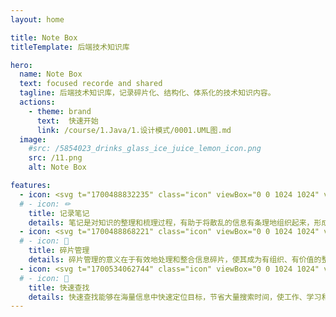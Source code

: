 ```yaml
---
layout: home

title: Note Box
titleTemplate: 后端技术知识库

hero:
  name: Note Box
  text: focused recorde and shared
  tagline: 后端技术知识库，记录碎片化、结构化、体系化的技术知识内容。
  actions:
    - theme: brand
      text:  快速开始
      link: /course/1.Java/1.设计模式/0001.UML图.md
  image:
    #src: /5854023_drinks_glass_ice_juice_lemon_icon.png
    src: /11.png
    alt: Note Box

features:
  - icon: <svg t="1700488832235" class="icon" viewBox="0 0 1024 1024" version="1.1" xmlns="http://www.w3.org/2000/svg" p-id="9771" width="32" height="32"><path d="M266.664 773.808l-90.144 7.576 12.424-88.84z" fill="#2ed3e7" p-id="9772"></path><path d="M869.34 263.576l-43.676 43.672a30.868 30.868 0 0 1-43.652 0 30.86 30.86 0 0 1 0 43.652l-392.992 392.976a30.636 30.636 0 0 1-5.412 4.256 38.04 38.04 0 0 1-29.864 26.736l-177.4 37.932a30.864 30.864 0 0 1-30.868-30.868l37.94-177.392a38.04 38.04 0 0 1 26.736-29.864 30.872 30.872 0 0 1 4.256-5.412l392.992-392.968a30.868 30.868 0 0 1 43.652 0 30.868 30.868 0 0 1 0-43.652l43.676-43.676a30.872 30.872 0 0 1 43.656 0l130.956 130.952a30.86 30.86 0 0 1 0 43.656zM187.924 772.052l152.144-34.852-118.028-117.136zM626.664 212.336l-377.248 377.232 119.304 119.304 377.252-377.236z" fill="#2ed3e7" p-id="9773"></path><path d="M96 882.24h824.16a20 20 0 1 1 0 40H96a20 20 0 0 1 0-40z m435.88-100.28h392.08a20 20 0 0 1 0 40h-392.08a20 20 0 0 1 0-40z" fill="#2ed3e7" p-id="9774"></path></svg>
  # - icon: ✏
    title: 记录笔记
    details: 笔记是对知识的整理和梳理过程，有助于将散乱的信息有条理地组织起来，形成系统化的认识。
  - icon: <svg t="1700488868221" class="icon" viewBox="0 0 1024 1024" version="1.1" xmlns="http://www.w3.org/2000/svg" p-id="11049" width="32" height="32"><path d="M455.04 108.8a148.288 148.288 0 0 1 142.592 107.712l1.28 5.12h196.672l6.272 6.336v193.728l5.12 1.28c56.704 16 98.304 63.936 106.688 121.408l1.152 10.88 0.384 10.496a148.48 148.48 0 0 1-108.16 142.72l-5.248 1.216 0.064 199.232-6.272 6.272H540.096l-6.336-6.4 0.384-29.696a78.592 78.592 0 0 0-78.848-78.848A78.912 78.912 0 0 0 376.96 871.04l-0.448 9.088 0.384 28.672-6.336 6.4H115.072l-6.272-6.272v-255.936l6.272-6.272h28.416a78.848 78.848 0 0 0 8.064-157.312l-8.064-0.448h-28.416L108.8 482.688v-254.72l6.272-6.272 196.16-0.064 1.28-5.12a148.224 148.224 0 0 1 121.216-106.176l10.88-1.152 10.432-0.384z m0.064 68.8l-8.896 0.576A79.04 79.04 0 0 0 376.768 247.68l-0.448 8.896-0.192 28.16-6.272 6.272H178.112V423.68l5.184 1.28A148.48 148.48 0 0 1 291.2 557.44l0.384 10.432a148.48 148.48 0 0 1-108.288 142.784l-5.184 1.28v133.952h132.864l1.216-5.12a148.48 148.48 0 0 1 132.48-109.44l10.624-0.384a148.48 148.48 0 0 1 143.104 109.824l1.152 5.12h132.928l0.064-194.816 6.336-6.272h28.288A79.04 79.04 0 0 0 846.08 565.76a78.592 78.592 0 0 0-69.952-78.336l-8.896-0.512h-28.288l-6.336-6.272V291.008H540.288l-6.272-6.208-0.192-28.288a78.848 78.848 0 0 0-70.72-78.464l-8.064-0.448z" fill="#2ed3e7" p-id="11050"></path></svg>
  # - icon: 🌟
    title: 碎片管理
    details: 碎片管理的意义在于有效地处理和整合信息碎片，使其成为有组织、有价值的整体。
  - icon: <svg t="1700534062744" class="icon" viewBox="0 0 1024 1024" version="1.1" xmlns="http://www.w3.org/2000/svg" p-id="4604" width="32" height="32"><path d="M862.609 816.955L726.44 680.785l-0.059-0.056a358.907 358.907 0 0 0 56.43-91.927c18.824-44.507 28.369-91.767 28.369-140.467 0-48.701-9.545-95.96-28.369-140.467-18.176-42.973-44.19-81.56-77.319-114.689-33.13-33.129-71.717-59.144-114.69-77.32-44.507-18.825-91.767-28.37-140.467-28.37-48.701 0-95.96 9.545-140.467 28.37-42.973 18.176-81.56 44.19-114.689 77.32-33.13 33.129-59.144 71.717-77.32 114.689-18.825 44.507-28.37 91.767-28.37 140.467 0 48.7 9.545 95.96 28.37 140.467 18.176 42.974 44.19 81.561 77.32 114.69 33.129 33.129 71.717 59.144 114.689 77.319 44.507 18.824 91.767 28.369 140.467 28.369 48.7 0 95.96-9.545 140.467-28.369 32.78-13.864 62.997-32.303 90.197-54.968 0.063 0.064 0.122 0.132 0.186 0.195l136.169 136.17c6.25 6.25 14.438 9.373 22.628 9.373 8.188 0 16.38-3.125 22.627-9.372 12.496-12.496 12.496-32.758 0-45.254z m-412.274-69.466c-79.907 0-155.031-31.118-211.534-87.62-56.503-56.503-87.62-131.627-87.62-211.534s31.117-155.031 87.62-211.534c56.502-56.503 131.626-87.62 211.534-87.62s155.031 31.117 211.534 87.62c56.502 56.502 87.62 131.626 87.62 211.534s-31.118 155.031-87.62 211.534c-56.503 56.502-131.627 87.62-211.534 87.62z" fill="#2ed3e7" p-id="4605"></path></svg>
  # - icon: 🌌
    title: 快速查找
    details: 快速查找能够在海量信息中快速定位目标，节省大量搜索时间，使工作、学习和生活更加高效。
---
```


<style>
:root {
   --vp-home-hero-name-color: transparent;
  --vp-home-hero-name-background: -webkit-linear-gradient(
    315deg,
    #3498db 10%,
    #1abc9c
  );

  --vp-home-hero-image-background-image: linear-gradient(
    -45deg,
    #3498db 50%,
    #1abc9c 50%
  );
  --vp-home-hero-image-filter: blur(40px);

  /* 1.0.0-beta.7 及以前版本配色方案 */
  --vp-button-brand-bg: #2ed3e7;
  --vp-button-brand-hover-border: #1abc9c;

  --vp-c-brand-1: #a8b1ff;
  --vp-c-brand-2: #1abc9c;
  --vp-c-brand-3: #a8efe1;

}

@media (min-width: 640px) {
  :root {
    --vp-home-hero-image-filter: blur(56px);
  }
}

@media (min-width: 960px) {
  :root {
    --vp-home-hero-image-filter: blur(68px);
  }
}
</style>

